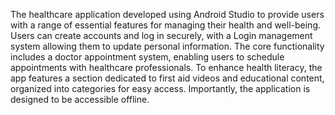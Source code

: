 The healthcare application developed using Android Studio to provide users with a range of essential features for managing their health and well-being. Users can create accounts and log in securely, with a Login management system allowing them to update personal information. The core functionality includes a doctor appointment system, enabling users to schedule appointments with healthcare professionals. To enhance health literacy, the app features a section dedicated to first aid videos and educational content, organized into categories for easy access. Importantly, the application is designed to be accessible offline.
